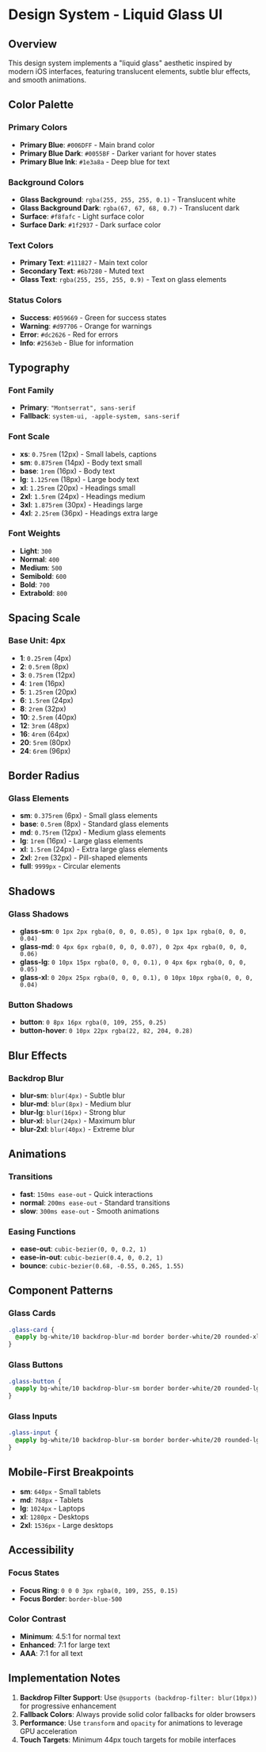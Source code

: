 # Design System - Liquid Glass UI

## Overview

This design system implements a "liquid glass" aesthetic inspired by modern iOS interfaces, featuring translucent elements, subtle blur effects, and smooth animations.

## Color Palette

### Primary Colors

- **Primary Blue**: `#006DFF` - Main brand color
- **Primary Blue Dark**: `#0055BF` - Darker variant for hover states
- **Primary Blue Ink**: `#1e3a8a` - Deep blue for text

### Background Colors

- **Glass Background**: `rgba(255, 255, 255, 0.1)` - Translucent white
- **Glass Background Dark**: `rgba(67, 67, 68, 0.7)` - Translucent dark
- **Surface**: `#f8fafc` - Light surface color
- **Surface Dark**: `#1f2937` - Dark surface color

### Text Colors

- **Primary Text**: `#111827` - Main text color
- **Secondary Text**: `#6b7280` - Muted text
- **Glass Text**: `rgba(255, 255, 255, 0.9)` - Text on glass elements

### Status Colors

- **Success**: `#059669` - Green for success states
- **Warning**: `#d97706` - Orange for warnings
- **Error**: `#dc2626` - Red for errors
- **Info**: `#2563eb` - Blue for information

## Typography

### Font Family

- **Primary**: `"Montserrat", sans-serif`
- **Fallback**: `system-ui, -apple-system, sans-serif`

### Font Scale

- **xs**: `0.75rem` (12px) - Small labels, captions
- **sm**: `0.875rem` (14px) - Body text small
- **base**: `1rem` (16px) - Body text
- **lg**: `1.125rem` (18px) - Large body text
- **xl**: `1.25rem` (20px) - Headings small
- **2xl**: `1.5rem` (24px) - Headings medium
- **3xl**: `1.875rem` (30px) - Headings large
- **4xl**: `2.25rem` (36px) - Headings extra large

### Font Weights

- **Light**: `300`
- **Normal**: `400`
- **Medium**: `500`
- **Semibold**: `600`
- **Bold**: `700`
- **Extrabold**: `800`

## Spacing Scale

### Base Unit: 4px

- **1**: `0.25rem` (4px)
- **2**: `0.5rem` (8px)
- **3**: `0.75rem` (12px)
- **4**: `1rem` (16px)
- **5**: `1.25rem` (20px)
- **6**: `1.5rem` (24px)
- **8**: `2rem` (32px)
- **10**: `2.5rem` (40px)
- **12**: `3rem` (48px)
- **16**: `4rem` (64px)
- **20**: `5rem` (80px)
- **24**: `6rem` (96px)

## Border Radius

### Glass Elements

- **sm**: `0.375rem` (6px) - Small glass elements
- **base**: `0.5rem` (8px) - Standard glass elements
- **md**: `0.75rem` (12px) - Medium glass elements
- **lg**: `1rem` (16px) - Large glass elements
- **xl**: `1.5rem` (24px) - Extra large glass elements
- **2xl**: `2rem` (32px) - Pill-shaped elements
- **full**: `9999px` - Circular elements

## Shadows

### Glass Shadows

- **glass-sm**: `0 1px 2px rgba(0, 0, 0, 0.05), 0 1px 1px rgba(0, 0, 0, 0.04)`
- **glass-md**: `0 4px 6px rgba(0, 0, 0, 0.07), 0 2px 4px rgba(0, 0, 0, 0.06)`
- **glass-lg**: `0 10px 15px rgba(0, 0, 0, 0.1), 0 4px 6px rgba(0, 0, 0, 0.05)`
- **glass-xl**: `0 20px 25px rgba(0, 0, 0, 0.1), 0 10px 10px rgba(0, 0, 0, 0.04)`

### Button Shadows

- **button**: `0 8px 16px rgba(0, 109, 255, 0.25)`
- **button-hover**: `0 10px 22px rgba(22, 82, 204, 0.28)`

## Blur Effects

### Backdrop Blur

- **blur-sm**: `blur(4px)` - Subtle blur
- **blur-md**: `blur(8px)` - Medium blur
- **blur-lg**: `blur(16px)` - Strong blur
- **blur-xl**: `blur(24px)` - Maximum blur
- **blur-2xl**: `blur(40px)` - Extreme blur

## Animations

### Transitions

- **fast**: `150ms ease-out` - Quick interactions
- **normal**: `200ms ease-out` - Standard transitions
- **slow**: `300ms ease-out` - Smooth animations

### Easing Functions

- **ease-out**: `cubic-bezier(0, 0, 0.2, 1)`
- **ease-in-out**: `cubic-bezier(0.4, 0, 0.2, 1)`
- **bounce**: `cubic-bezier(0.68, -0.55, 0.265, 1.55)`

## Component Patterns

### Glass Cards

```css
.glass-card {
  @apply bg-white/10 backdrop-blur-md border border-white/20 rounded-xl shadow-glass-md;
}
```

### Glass Buttons

```css
.glass-button {
  @apply bg-white/10 backdrop-blur-sm border border-white/20 rounded-lg px-4 py-2 text-white/90 hover:bg-white/20 transition-all duration-200;
}
```

### Glass Inputs

```css
.glass-input {
  @apply bg-white/10 backdrop-blur-sm border border-white/20 rounded-lg px-4 py-2 text-white placeholder-white/70 focus:bg-white/20 focus:border-white/40 transition-all duration-200;
}
```

## Mobile-First Breakpoints

- **sm**: `640px` - Small tablets
- **md**: `768px` - Tablets
- **lg**: `1024px` - Laptops
- **xl**: `1280px` - Desktops
- **2xl**: `1536px` - Large desktops

## Accessibility

### Focus States

- **Focus Ring**: `0 0 0 3px rgba(0, 109, 255, 0.15)`
- **Focus Border**: `border-blue-500`

### Color Contrast

- **Minimum**: 4.5:1 for normal text
- **Enhanced**: 7:1 for large text
- **AAA**: 7:1 for all text

## Implementation Notes

1. **Backdrop Filter Support**: Use `@supports (backdrop-filter: blur(10px))` for progressive enhancement
2. **Fallback Colors**: Always provide solid color fallbacks for older browsers
3. **Performance**: Use `transform` and `opacity` for animations to leverage GPU acceleration
4. **Touch Targets**: Minimum 44px touch targets for mobile interfaces
